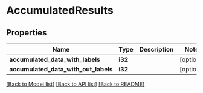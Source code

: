 # AccumulatedResults

## Properties

Name | Type | Description | Notes
------------ | ------------- | ------------- | -------------
**accumulated_data_with_labels** | **i32** |  | [optional] 
**accumulated_data_with_out_labels** | **i32** |  | [optional] 

[[Back to Model list]](../README.md#documentation-for-models) [[Back to API list]](../README.md#documentation-for-api-endpoints) [[Back to README]](../README.md)


